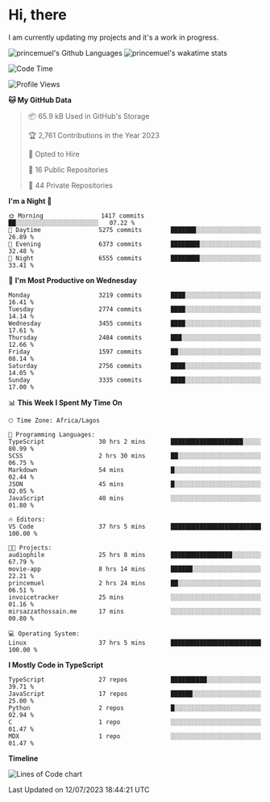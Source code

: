 # Hi, there

I am currently updating my projects and it's a work in progress.

![princemuel's Github Languages](https://github-readme-stats.vercel.app/api/top-langs/?username=princemuel&text_color=586069&layout=compact&hide_border=true&title_color=0366d6&count_private=true&include_all_commits=true&theme=tokyonight&show_icons=true)
![princemuel's wakatime stats](https://github-readme-stats.vercel.app/api/wakatime?username=princemuel&text_color=586069&layout=compact&hide_border=true&title_color=0366d6&count_private=true&include_all_commits=true&theme=tokyonight&show_icons=true)

<!--START_SECTION:waka-->
![Code Time](http://img.shields.io/badge/Code%20Time-2%2C614%20hrs%2056%20mins-blue)

![Profile Views](http://img.shields.io/badge/Profile%20Views-58-blue)

**🐱 My GitHub Data** 

> 📦 65.9 kB Used in GitHub's Storage 
 > 
> 🏆 2,761 Contributions in the Year 2023
 > 
> 💼 Opted to Hire
 > 
> 📜 16 Public Repositories 
 > 
> 🔑 44 Private Repositories 
 > 
**I'm a Night 🦉** 

```text
🌞 Morning                1417 commits        ██░░░░░░░░░░░░░░░░░░░░░░░   07.22 % 
🌆 Daytime                5275 commits        ███████░░░░░░░░░░░░░░░░░░   26.89 % 
🌃 Evening                6373 commits        ████████░░░░░░░░░░░░░░░░░   32.48 % 
🌙 Night                  6555 commits        ████████░░░░░░░░░░░░░░░░░   33.41 % 
```
📅 **I'm Most Productive on Wednesday** 

```text
Monday                   3219 commits        ████░░░░░░░░░░░░░░░░░░░░░   16.41 % 
Tuesday                  2774 commits        ████░░░░░░░░░░░░░░░░░░░░░   14.14 % 
Wednesday                3455 commits        ████░░░░░░░░░░░░░░░░░░░░░   17.61 % 
Thursday                 2484 commits        ███░░░░░░░░░░░░░░░░░░░░░░   12.66 % 
Friday                   1597 commits        ██░░░░░░░░░░░░░░░░░░░░░░░   08.14 % 
Saturday                 2756 commits        ████░░░░░░░░░░░░░░░░░░░░░   14.05 % 
Sunday                   3335 commits        ████░░░░░░░░░░░░░░░░░░░░░   17.00 % 
```


📊 **This Week I Spent My Time On** 

```text
🕑︎ Time Zone: Africa/Lagos

💬 Programming Languages: 
TypeScript               30 hrs 2 mins       ████████████████████░░░░░   80.99 % 
SCSS                     2 hrs 30 mins       ██░░░░░░░░░░░░░░░░░░░░░░░   06.75 % 
Markdown                 54 mins             █░░░░░░░░░░░░░░░░░░░░░░░░   02.44 % 
JSON                     45 mins             █░░░░░░░░░░░░░░░░░░░░░░░░   02.05 % 
JavaScript               40 mins             ░░░░░░░░░░░░░░░░░░░░░░░░░   01.80 % 

🔥 Editors: 
VS Code                  37 hrs 5 mins       █████████████████████████   100.00 % 

🐱‍💻 Projects: 
audiophile               25 hrs 8 mins       █████████████████░░░░░░░░   67.79 % 
movie-app                8 hrs 14 mins       ██████░░░░░░░░░░░░░░░░░░░   22.21 % 
princemuel               2 hrs 24 mins       ██░░░░░░░░░░░░░░░░░░░░░░░   06.51 % 
invoicetracker           25 mins             ░░░░░░░░░░░░░░░░░░░░░░░░░   01.16 % 
mirsazzathossain.me      17 mins             ░░░░░░░░░░░░░░░░░░░░░░░░░   00.80 % 

💻 Operating System: 
Linux                    37 hrs 5 mins       █████████████████████████   100.00 % 
```

**I Mostly Code in TypeScript** 

```text
TypeScript               27 repos            ██████████░░░░░░░░░░░░░░░   39.71 % 
JavaScript               17 repos            ██████░░░░░░░░░░░░░░░░░░░   25.00 % 
Python                   2 repos             █░░░░░░░░░░░░░░░░░░░░░░░░   02.94 % 
C                        1 repo              ░░░░░░░░░░░░░░░░░░░░░░░░░   01.47 % 
MDX                      1 repo              ░░░░░░░░░░░░░░░░░░░░░░░░░   01.47 % 
```



**Timeline**

![Lines of Code chart](https://raw.githubusercontent.com/princemuel/princemuel/main/assets/bar_graph.png)


 Last Updated on 12/07/2023 18:44:21 UTC
<!--END_SECTION:waka-->
